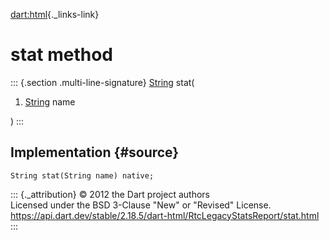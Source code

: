 [dart:html](../../dart-html/dart-html-library){._links-link}

stat method
===========

::: {.section .multi-line-signature}
[String](../../dart-core/string-class) stat(

1.  [String](../../dart-core/string-class) name

)
:::

Implementation {#source}
--------------

``` {.language-dart data-language="dart"}
String stat(String name) native;
```

::: {._attribution}
© 2012 the Dart project authors\
Licensed under the BSD 3-Clause \"New\" or \"Revised\" License.\
<https://api.dart.dev/stable/2.18.5/dart-html/RtcLegacyStatsReport/stat.html>
:::

